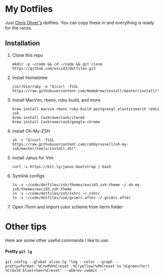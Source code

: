 # My Dotfiles

Just [Chris Oliver's](https://twitter.com/excid3) dotfiles. You can copy these in and everything is ready for the races.

## Installation

1. Clone this repo

    ```
    mkdir -p ~/code && cd ~/code && git clone https://github.com/excid3/dotfiles.git
    ```

2. Install Homebrew

    ```
    /usr/bin/ruby -e "$(curl -fsSL https://raw.githubusercontent.com/Homebrew/install/master/install)"
    ```

3. Install MacVim, rbenv, ruby-build, and more

    ```
    brew install macvim rbenv ruby-build postgresql elasticsearch redis zsh
    brew install Caskroom/cask/iterm2
    brew install Caskroom/cask/google-chrome
    ```

4. Install Oh-My-ZSH

    ```
    sh -c "$(curl -fsSL https://raw.githubusercontent.com/robbyrussell/oh-my-zsh/master/tools/install.sh)"
    ```

5. Install Janus for Vim

    ```
    curl -L https://bit.ly/janus-bootstrap | bash
    ```

6. Symlink configs

    ```
    ln -s ~/code/dotfiles/zsh/themes/excid3.zsh-theme ~/.oh-my-zsh/themes/excid3.zsh-theme
    ln -s ~/code/dotfiles/zsh/zshrc ~/.zshrc
    ln -s ~/code/dotfiles/vim/gvimrc.after ~/.gvimrc.after
    ```

7. Open iTerm and import color scheme from iterm folder

# Other tips

Here are some other useful commands I like to use:

#### Pretty ```git lg```

	git config --global alias.lg "log --color --graph --pretty=format:'%Cred%h%Creset -%C(yellow)%d%Creset %s %Cgreen(%cr) %C(bold blue)<%an>%Creset' --abbrev-commit --"
